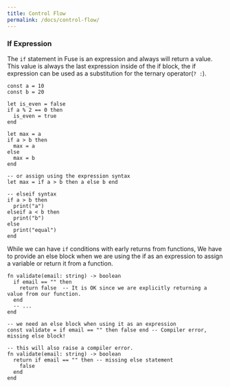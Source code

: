 ```yaml
---
title: Control Flow
permalink: /docs/control-flow/
---
```


### If Expression

The `if` statement in Fuse is an expression and always will return a value. This value is always the last expression inside of the if block, the if expression can be used as a substitution for the ternary operator(`? :`).

```fuse
const a = 10
const b = 20

let is_even = false
if a % 2 == 0 then
  is_even = true
end

let max = a
if a > b then
  max = a
else
  max = b
end

-- or assign using the expression syntax
let max = if a > b then a else b end

-- elseif syntax
if a > b then
  print("a")
elseif a < b then
  print("b")
else
  print("equal")
end
```

While we can have `if` conditions with early returns from functions, We have to provide an else block when we are using the if as an expression to assign a variable or return it from a function.

```fuse
fn validate(email: string) -> boolean
  if email == "" then
    return false  -- It is OK since we are explicitly returning a value from our function.
  end
  -- ...
end

-- we need an else block when using it as an expression
const validate = if email == "" then false end -- Compiler error, missing else block!

-- this will also raise a compiler error.
fn validate(email: string) -> boolean
  return if email == "" then -- missing else statement
    false
  end
end
```
